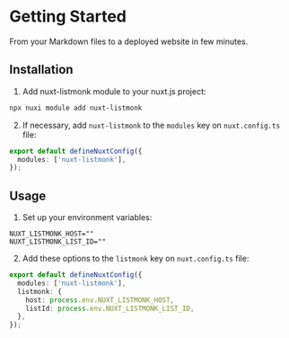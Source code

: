 # Getting Started

From your Markdown files to a deployed website in few minutes.

## Installation

1. Add nuxt-listmonk module to your nuxt.js project:

```bash [npx]
npx nuxi module add nuxt-listmonk
```

2. If necessary, add `nuxt-listmonk` to the `modules` key on `nuxt.config.ts` file:

```typescript
export default defineNuxtConfig({
  modules: ['nuxt-listmonk'],
});
```

## Usage

1. Set up your environment variables:

```text
NUXT_LISTMONK_HOST=""
NUXT_LISTMONK_LIST_ID=""
```

2. Add these options to the `listmonk` key on `nuxt.config.ts` file:

```typescript
export default defineNuxtConfig({
  modules: ['nuxt-listmonk'],
  listmonk: {
    host: process.env.NUXT_LISTMONK_HOST,
    listId: process.env.NUXT_LISTMONK_LIST_ID,
  },
});
```
